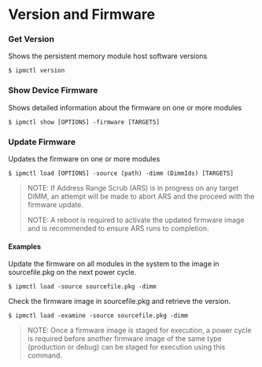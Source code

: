 # Version and Firmware

### Get Version

Shows the persistent memory module host software versions

```text
$ ipmctl version
```

### Show Device Firmware

Shows detailed information about the firmware on one or more modules

```text
$ ipmctl show [OPTIONS] -firmware [TARGETS]
```

### Update Firmware 

Updates the firmware on one or more modules

```text
$ ipmctl load [OPTIONS] -source (path) -dimm (DimmIds) [TARGETS]
```

> NOTE: If Address Range Scrub \(ARS\) is in progress on any target DIMM, an attempt will be made to abort ARS and the proceed with the firmware update.
>
> NOTE: A reboot is required to activate the updated firmware image and is recommended to ensure ARS runs to completion.

#### **Examples** 

Update the firmware on all modules in the system to the image in sourcefile.pkg on the next power cycle.

```text
$ ipmctl load -source sourcefile.pkg -dimm
```

Check the firmware image in sourcefile.pkg and retrieve the version.

```text
$ ipmctl load -examine -source sourcefile.pkg -dimm
```

> NOTE: Once a firmware image is staged for execution, a power cycle is required before another firmware image of the same type \(production or debug\) can be staged for execution using this command.



